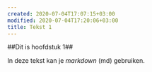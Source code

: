 ```yaml
---
created: 2020-07-04T17:07:15+03:00
modified: 2020-07-04T17:20:06+03:00
title: Tekst 1
---
```


##Dit is hoofdstuk 1##

In deze tekst kan je *markdown* (md) gebruiken.